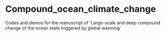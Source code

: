 # Compound_ocean_climate_change
Codes and demos for the manuscript of 'Large-scale and deep compound change of the ocean state triggered by global warming'
